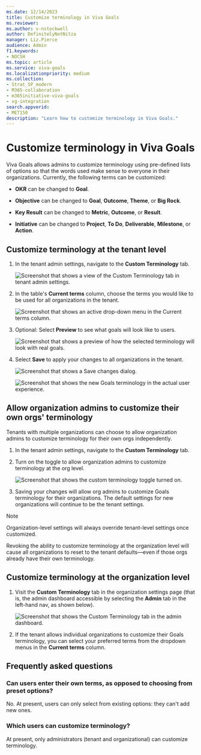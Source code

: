 ```yaml
---
ms.date: 12/14/2023
title: Customize terminology in Viva Goals
ms.reviewer: 
ms.author: v-nstockwell
author: DefinitelyNotNitza
manager: Liz.Pierce
audience: Admin
f1.keywords:
- NOCSH
ms.topic: article
ms.service: viva-goals
ms.localizationpriority: medium
ms.collection:  
- Strat_SP_modern
- M365-collaboration
- m365initiative-viva-goals
- vg-integration  
search.appverid:
- MET150
description: "Learn how to customize terminology in Viva Goals."
---
```


# Customize terminology in Viva Goals

Viva Goals allows admins to customize terminology using pre-defined lists of options so that the words used make sense to everyone in their organizations. Currently, the following terms can be customized:

* **OKR** can be changed to **Goal**.

* **Objective** can be changed to **Goal**, **Outcome**, **Theme**, or **Big Rock**.

* **Key Result** can be changed to **Metric**, **Outcome**, or **Result**.

* **Initiative** can be changed to **Project**, **To Do**, **Deliverable**, **Milestone**, or **Action**.

## Customize terminology at the tenant level

1. In the tenant admin settings, navigate to the **Custom Terminology** tab.

    ![Screenshot that shows a view of the Custom Terminology tab in tenant admin settings.](..\media\goals\customize-terminology\tenant-level-1.png)

1. In the table's **Current terms** column, choose the terms you would like to be used for all organizations in the tenant.

    ![Screenshot that shows an active drop-down menu in the Current terms column.](..\media\goals\customize-terminology\tenant-level-2.png)

1. Optional: Select **Preview** to see what goals will look like to users.

    ![Screenshot that shows a preview of how the selected terminology will look with real goals.](..\media\goals\customize-terminology\tenant-level-3.png)

1. Select **Save** to apply your changes to all organizations in the tenant.

    ![Screenshot that shows a Save changes dialog.](..\media\goals\customize-terminology\tenant-level-4.png)

    ![Screenshot that shows the new Goals terminology in the actual user experience.](..\media\goals\customize-terminology\tenant-level-5.png)

## Allow organization admins to customize their own orgs' terminology

Tenants with multiple organizations can choose to allow organization admins to customize terminology for their own orgs independently.

1. In the tenant admin settings, navigate to the **Custom Terminology** tab.

1. Turn on the toggle to allow organization admins to customize terminology at the org level.

    ![Screenshot that shows the custom terminology toggle turned on.](..\media\goals\customize-terminology\org-admin-1.png)

1. Saving your changes will allow org admins to customize Goals terminology for their organizations. The default settings for new organizations will continue to be the tenant settings.

> [!NOTE]
> Organization-level settings will always override tenant-level settings once customized.
>
> Revoking the ability to customize terminology at the organization level will cause all organizations to reset to the tenant defaults&mdash;even if those orgs already have their own terminology.

## Customize terminology at the organization level

1. Visit the **Custom Terminology** tab in the organization settings page (that is, the admin dashboard accessible by selecting the **Admin** tab in the left-hand nav, as shown below).

    ![Screenshot that shows the Custom Terminology tab in the admin dashboard.](..\media\goals\customize-terminology\org-level-1.png)

1. If the tenant allows individual organizations to customize their Goals terminology, you can select your preferred terms from the dropdown menus in the **Current terms** column.

## Frequently asked questions

### Can users enter their own terms, as opposed to choosing from preset options?

No. At present, users can only select from existing options: they can't add new ones.

### Which users can customize terminology?

At present, only administrators (tenant and organizational) can customize terminology.
